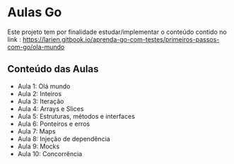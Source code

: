 # Aulas Go
Este projeto tem por finalidade estudar/implementar o conteúdo contido no link : https://larien.gitbook.io/aprenda-go-com-testes/primeiros-passos-com-go/ola-mundo

## Conteúdo das Aulas
* Aula 1: Olá mundo
* Aula 2: Inteiros
* Aula 3: Iteração
* Aula 4: Arrays e Slices
* Aula 5: Estruturas, métodos e interfaces
* Aula 6: Ponteiros e erros
* Aula 7: Maps
* Aula 8: Injeção de dependência
* Aula 9: Mocks
* Aula 10: Concorrência